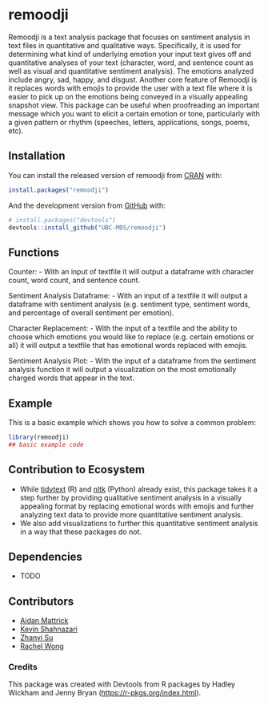 
<!-- README.md is generated from README.Rmd. Please edit that file -->

# remoodji

<!-- badges: start -->

<!-- badges: end -->

Remoodji is a text analysis package that focuses on sentiment analysis
in text files in quantitative and qualitative ways. Specifically, it is
used for determining what kind of underlying emotion your input text
gives off and quantitative analyses of your text (character, word, and
sentence count as well as visual and quantitative sentiment analysis).
The emotions analyzed include angry, sad, happy, and disgust. Another
core feature of Remoodji is it replaces words with emojis to provide the
user with a text file where it is easier to pick up on the emotions
being conveyed in a visually appealing snapshot view. This package can
be useful when proofreading an important message which you want to
elicit a certain emotion or tone, particularly with a given pattern or
rhythm (speeches, letters, applications, songs, poems, etc).

## Installation

You can install the released version of remoodji from
[CRAN](https://CRAN.R-project.org) with:

``` r
install.packages("remoodji")
```

And the development version from [GitHub](https://github.com/) with:

``` r
# install.packages("devtools")
devtools::install_github("UBC-MDS/remoodji")
```

## Functions

Counter: - With an input of textfile it will output a dataframe with
character count, word count, and sentence count.

Sentiment Analysis Dataframe: - With an input of a textfile it will
output a dataframe with sentiment analysis (e.g. sentiment type,
sentiment words, and percentage of overall sentiment per emotion).

Character Replacement: - With the input of a textfile and the ability to
choose which emotions you would like to replace (e.g. certain emotions
or all) it will output a textfile that has emotional words replaced with
emojis.

Sentiment Analysis Plot: - With the input of a dataframe from the
sentiment analysis function it will output a visualization on the most
emotionally charged words that appear in the text.

## Example

This is a basic example which shows you how to solve a common problem:

``` r
library(remoodji)
## basic example code
```

## Contribution to Ecosystem

  - While [tidytext](https://github.com/juliasilge/tidytext) (R) and
    [nltk](https://github.com/nltk/nltk) (Python) already exist, this
    package takes it a step further by providing qualitative sentiment
    analysis in a visually appealing format by replacing emotional words
    with emojis and further analyzing text data to provide more
    quantitative sentiment analysis.
  - We also add visualizations to further this quantitative sentiment
    analysis in a way that these packages do not.

## Dependencies

  - TODO

## Contributors

  - [Aidan Mattrick](https://github.com/aidanmattrick)
  - [Kevin Shahnazari](https://github.com/kshahnazari1998)
  - [Zhanyi Su](https://github.com/YikiSu)
  - [Rachel Wong](https://github.com/rachelywong)

### Credits

This package was created with Devtools from R packages by Hadley Wickham
and Jenny Bryan (<https://r-pkgs.org/index.html>).
